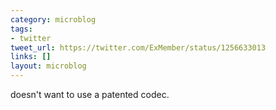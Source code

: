 ```yaml
---
category: microblog
tags:
- twitter
tweet_url: https://twitter.com/ExMember/status/1256633013
links: []
layout: microblog
---
```

doesn't want to use a patented codec.
